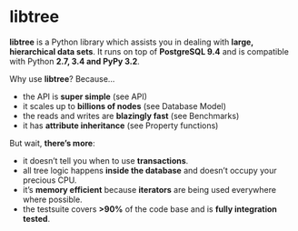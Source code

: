 libtree
=======

**libtree** is a Python library which assists you in dealing with **large, hierarchical data sets**. It runs on top of **PostgreSQL 9.4** and is compatible with Python **2.7, 3.4 and PyPy 3.2**.

Why use **libtree**? Because...

 - the API is **super simple** (see API)
 - it scales up to **billions of nodes** (see Database Model)
 - the reads and writes are **blazingly fast** (see Benchmarks)
 - it has **attribute inheritance** (see Property functions)


But wait, **there’s more**:

 - it doesn’t tell you when to use **transactions**.
 - all tree logic happens **inside the database** and doesn’t occupy your precious CPU.
 - it’s **memory efficient** because **iterators** are being used everywhere where possible.
 - the testsuite covers **>90%** of the code base and is **fully integration tested**.
